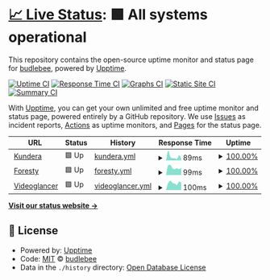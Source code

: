 # [📈 Live Status](https://budlebee.github.io/upptime-kundera): <!--live status--> **🟩 All systems operational**

This repository contains the open-source uptime monitor and status page for [budlebee](https://budlebee.wordpress.com), powered by [Upptime](https://github.com/upptime/upptime).

[![Uptime CI](https://github.com/budlebee/upptime-kundera/workflows/Uptime%20CI/badge.svg)](https://github.com/budlebee/upptime-kundera/actions?query=workflow%3A%22Uptime+CI%22)
[![Response Time CI](https://github.com/budlebee/upptime-kundera/workflows/Response%20Time%20CI/badge.svg)](https://github.com/budlebee/upptime-kundera/actions?query=workflow%3A%22Response+Time+CI%22)
[![Graphs CI](https://github.com/budlebee/upptime-kundera/workflows/Graphs%20CI/badge.svg)](https://github.com/budlebee/upptime-kundera/actions?query=workflow%3A%22Graphs+CI%22)
[![Static Site CI](https://github.com/budlebee/upptime-kundera/workflows/Static%20Site%20CI/badge.svg)](https://github.com/budlebee/upptime-kundera/actions?query=workflow%3A%22Static+Site+CI%22)
[![Summary CI](https://github.com/budlebee/upptime-kundera/workflows/Summary%20CI/badge.svg)](https://github.com/budlebee/upptime-kundera/actions?query=workflow%3A%22Summary+CI%22)

With [Upptime](https://upptime.js.org), you can get your own unlimited and free uptime monitor and status page, powered entirely by a GitHub repository. We use [Issues](https://github.com/budlebee/upptime-kundera/issues) as incident reports, [Actions](https://github.com/budlebee/upptime-kundera/actions) as uptime monitors, and [Pages](https://budlebee.github.io/upptime-kundera) for the status page.

<!--start: status pages-->
<!-- This summary is generated by Upptime (https://github.com/upptime/upptime) -->
<!-- Do not edit this manually, your changes will be overwritten -->
<!-- prettier-ignore -->
| URL | Status | History | Response Time | Uptime |
| --- | ------ | ------- | ------------- | ------ |
| <img alt="" src="https://icons.duckduckgo.com/ip3/kundera.so.ico" height="13"> [Kundera](https://kundera.so) | 🟩 Up | [kundera.yml](https://github.com/budlebee/upptime-kundera/commits/HEAD/history/kundera.yml) | <details><summary><img alt="Response time graph" src="./graphs/kundera/response-time-week.png" height="20"> 89ms</summary><br><a href="https://budlebee.github.io/upptime-kundera/history/kundera"><img alt="Response time 189" src="https://img.shields.io/endpoint?url=https%3A%2F%2Fraw.githubusercontent.com%2Fbudlebee%2Fupptime-kundera%2FHEAD%2Fapi%2Fkundera%2Fresponse-time.json"></a><br><a href="https://budlebee.github.io/upptime-kundera/history/kundera"><img alt="24-hour response time 162" src="https://img.shields.io/endpoint?url=https%3A%2F%2Fraw.githubusercontent.com%2Fbudlebee%2Fupptime-kundera%2FHEAD%2Fapi%2Fkundera%2Fresponse-time-day.json"></a><br><a href="https://budlebee.github.io/upptime-kundera/history/kundera"><img alt="7-day response time 89" src="https://img.shields.io/endpoint?url=https%3A%2F%2Fraw.githubusercontent.com%2Fbudlebee%2Fupptime-kundera%2FHEAD%2Fapi%2Fkundera%2Fresponse-time-week.json"></a><br><a href="https://budlebee.github.io/upptime-kundera/history/kundera"><img alt="30-day response time 179" src="https://img.shields.io/endpoint?url=https%3A%2F%2Fraw.githubusercontent.com%2Fbudlebee%2Fupptime-kundera%2FHEAD%2Fapi%2Fkundera%2Fresponse-time-month.json"></a><br><a href="https://budlebee.github.io/upptime-kundera/history/kundera"><img alt="1-year response time 184" src="https://img.shields.io/endpoint?url=https%3A%2F%2Fraw.githubusercontent.com%2Fbudlebee%2Fupptime-kundera%2FHEAD%2Fapi%2Fkundera%2Fresponse-time-year.json"></a></details> | <details><summary><a href="https://budlebee.github.io/upptime-kundera/history/kundera">100.00%</a></summary><a href="https://budlebee.github.io/upptime-kundera/history/kundera"><img alt="All-time uptime 100.00%" src="https://img.shields.io/endpoint?url=https%3A%2F%2Fraw.githubusercontent.com%2Fbudlebee%2Fupptime-kundera%2FHEAD%2Fapi%2Fkundera%2Fuptime.json"></a><br><a href="https://budlebee.github.io/upptime-kundera/history/kundera"><img alt="24-hour uptime 100.00%" src="https://img.shields.io/endpoint?url=https%3A%2F%2Fraw.githubusercontent.com%2Fbudlebee%2Fupptime-kundera%2FHEAD%2Fapi%2Fkundera%2Fuptime-day.json"></a><br><a href="https://budlebee.github.io/upptime-kundera/history/kundera"><img alt="7-day uptime 100.00%" src="https://img.shields.io/endpoint?url=https%3A%2F%2Fraw.githubusercontent.com%2Fbudlebee%2Fupptime-kundera%2FHEAD%2Fapi%2Fkundera%2Fuptime-week.json"></a><br><a href="https://budlebee.github.io/upptime-kundera/history/kundera"><img alt="30-day uptime 100.00%" src="https://img.shields.io/endpoint?url=https%3A%2F%2Fraw.githubusercontent.com%2Fbudlebee%2Fupptime-kundera%2FHEAD%2Fapi%2Fkundera%2Fuptime-month.json"></a><br><a href="https://budlebee.github.io/upptime-kundera/history/kundera"><img alt="1-year uptime 100.00%" src="https://img.shields.io/endpoint?url=https%3A%2F%2Fraw.githubusercontent.com%2Fbudlebee%2Fupptime-kundera%2FHEAD%2Fapi%2Fkundera%2Fuptime-year.json"></a></details>
| <img alt="" src="https://icons.duckduckgo.com/ip3/foresty.net.ico" height="13"> [Foresty](https://foresty.net) | 🟩 Up | [foresty.yml](https://github.com/budlebee/upptime-kundera/commits/HEAD/history/foresty.yml) | <details><summary><img alt="Response time graph" src="./graphs/foresty/response-time-week.png" height="20"> 99ms</summary><br><a href="https://budlebee.github.io/upptime-kundera/history/foresty"><img alt="Response time 159" src="https://img.shields.io/endpoint?url=https%3A%2F%2Fraw.githubusercontent.com%2Fbudlebee%2Fupptime-kundera%2FHEAD%2Fapi%2Fforesty%2Fresponse-time.json"></a><br><a href="https://budlebee.github.io/upptime-kundera/history/foresty"><img alt="24-hour response time 117" src="https://img.shields.io/endpoint?url=https%3A%2F%2Fraw.githubusercontent.com%2Fbudlebee%2Fupptime-kundera%2FHEAD%2Fapi%2Fforesty%2Fresponse-time-day.json"></a><br><a href="https://budlebee.github.io/upptime-kundera/history/foresty"><img alt="7-day response time 99" src="https://img.shields.io/endpoint?url=https%3A%2F%2Fraw.githubusercontent.com%2Fbudlebee%2Fupptime-kundera%2FHEAD%2Fapi%2Fforesty%2Fresponse-time-week.json"></a><br><a href="https://budlebee.github.io/upptime-kundera/history/foresty"><img alt="30-day response time 185" src="https://img.shields.io/endpoint?url=https%3A%2F%2Fraw.githubusercontent.com%2Fbudlebee%2Fupptime-kundera%2FHEAD%2Fapi%2Fforesty%2Fresponse-time-month.json"></a><br><a href="https://budlebee.github.io/upptime-kundera/history/foresty"><img alt="1-year response time 159" src="https://img.shields.io/endpoint?url=https%3A%2F%2Fraw.githubusercontent.com%2Fbudlebee%2Fupptime-kundera%2FHEAD%2Fapi%2Fforesty%2Fresponse-time-year.json"></a></details> | <details><summary><a href="https://budlebee.github.io/upptime-kundera/history/foresty">100.00%</a></summary><a href="https://budlebee.github.io/upptime-kundera/history/foresty"><img alt="All-time uptime 100.00%" src="https://img.shields.io/endpoint?url=https%3A%2F%2Fraw.githubusercontent.com%2Fbudlebee%2Fupptime-kundera%2FHEAD%2Fapi%2Fforesty%2Fuptime.json"></a><br><a href="https://budlebee.github.io/upptime-kundera/history/foresty"><img alt="24-hour uptime 100.00%" src="https://img.shields.io/endpoint?url=https%3A%2F%2Fraw.githubusercontent.com%2Fbudlebee%2Fupptime-kundera%2FHEAD%2Fapi%2Fforesty%2Fuptime-day.json"></a><br><a href="https://budlebee.github.io/upptime-kundera/history/foresty"><img alt="7-day uptime 100.00%" src="https://img.shields.io/endpoint?url=https%3A%2F%2Fraw.githubusercontent.com%2Fbudlebee%2Fupptime-kundera%2FHEAD%2Fapi%2Fforesty%2Fuptime-week.json"></a><br><a href="https://budlebee.github.io/upptime-kundera/history/foresty"><img alt="30-day uptime 100.00%" src="https://img.shields.io/endpoint?url=https%3A%2F%2Fraw.githubusercontent.com%2Fbudlebee%2Fupptime-kundera%2FHEAD%2Fapi%2Fforesty%2Fuptime-month.json"></a><br><a href="https://budlebee.github.io/upptime-kundera/history/foresty"><img alt="1-year uptime 100.00%" src="https://img.shields.io/endpoint?url=https%3A%2F%2Fraw.githubusercontent.com%2Fbudlebee%2Fupptime-kundera%2FHEAD%2Fapi%2Fforesty%2Fuptime-year.json"></a></details>
| <img alt="" src="https://icons.duckduckgo.com/ip3/videoglancer.com.ico" height="13"> [Videoglancer](https://videoglancer.com) | 🟩 Up | [videoglancer.yml](https://github.com/budlebee/upptime-kundera/commits/HEAD/history/videoglancer.yml) | <details><summary><img alt="Response time graph" src="./graphs/videoglancer/response-time-week.png" height="20"> 100ms</summary><br><a href="https://budlebee.github.io/upptime-kundera/history/videoglancer"><img alt="Response time 144" src="https://img.shields.io/endpoint?url=https%3A%2F%2Fraw.githubusercontent.com%2Fbudlebee%2Fupptime-kundera%2FHEAD%2Fapi%2Fvideoglancer%2Fresponse-time.json"></a><br><a href="https://budlebee.github.io/upptime-kundera/history/videoglancer"><img alt="24-hour response time 96" src="https://img.shields.io/endpoint?url=https%3A%2F%2Fraw.githubusercontent.com%2Fbudlebee%2Fupptime-kundera%2FHEAD%2Fapi%2Fvideoglancer%2Fresponse-time-day.json"></a><br><a href="https://budlebee.github.io/upptime-kundera/history/videoglancer"><img alt="7-day response time 100" src="https://img.shields.io/endpoint?url=https%3A%2F%2Fraw.githubusercontent.com%2Fbudlebee%2Fupptime-kundera%2FHEAD%2Fapi%2Fvideoglancer%2Fresponse-time-week.json"></a><br><a href="https://budlebee.github.io/upptime-kundera/history/videoglancer"><img alt="30-day response time 129" src="https://img.shields.io/endpoint?url=https%3A%2F%2Fraw.githubusercontent.com%2Fbudlebee%2Fupptime-kundera%2FHEAD%2Fapi%2Fvideoglancer%2Fresponse-time-month.json"></a><br><a href="https://budlebee.github.io/upptime-kundera/history/videoglancer"><img alt="1-year response time 142" src="https://img.shields.io/endpoint?url=https%3A%2F%2Fraw.githubusercontent.com%2Fbudlebee%2Fupptime-kundera%2FHEAD%2Fapi%2Fvideoglancer%2Fresponse-time-year.json"></a></details> | <details><summary><a href="https://budlebee.github.io/upptime-kundera/history/videoglancer">100.00%</a></summary><a href="https://budlebee.github.io/upptime-kundera/history/videoglancer"><img alt="All-time uptime 100.00%" src="https://img.shields.io/endpoint?url=https%3A%2F%2Fraw.githubusercontent.com%2Fbudlebee%2Fupptime-kundera%2FHEAD%2Fapi%2Fvideoglancer%2Fuptime.json"></a><br><a href="https://budlebee.github.io/upptime-kundera/history/videoglancer"><img alt="24-hour uptime 100.00%" src="https://img.shields.io/endpoint?url=https%3A%2F%2Fraw.githubusercontent.com%2Fbudlebee%2Fupptime-kundera%2FHEAD%2Fapi%2Fvideoglancer%2Fuptime-day.json"></a><br><a href="https://budlebee.github.io/upptime-kundera/history/videoglancer"><img alt="7-day uptime 100.00%" src="https://img.shields.io/endpoint?url=https%3A%2F%2Fraw.githubusercontent.com%2Fbudlebee%2Fupptime-kundera%2FHEAD%2Fapi%2Fvideoglancer%2Fuptime-week.json"></a><br><a href="https://budlebee.github.io/upptime-kundera/history/videoglancer"><img alt="30-day uptime 100.00%" src="https://img.shields.io/endpoint?url=https%3A%2F%2Fraw.githubusercontent.com%2Fbudlebee%2Fupptime-kundera%2FHEAD%2Fapi%2Fvideoglancer%2Fuptime-month.json"></a><br><a href="https://budlebee.github.io/upptime-kundera/history/videoglancer"><img alt="1-year uptime 100.00%" src="https://img.shields.io/endpoint?url=https%3A%2F%2Fraw.githubusercontent.com%2Fbudlebee%2Fupptime-kundera%2FHEAD%2Fapi%2Fvideoglancer%2Fuptime-year.json"></a></details>

<!--end: status pages-->

[**Visit our status website →**](https://budlebee.github.io/upptime-kundera)

## 📄 License

- Powered by: [Upptime](https://github.com/upptime/upptime)
- Code: [MIT](./LICENSE) © [budlebee](https://budlebee.wordpress.com)
- Data in the `./history` directory: [Open Database License](https://opendatacommons.org/licenses/odbl/1-0/)
